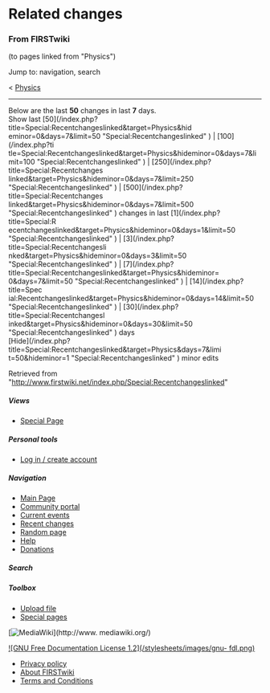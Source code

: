# Related changes

### From FIRSTwiki

(to pages linked from "Physics")

Jump to: navigation, search

&lt; [Physics](/index.php?title=Physics&redirect=no "Physics" )  

* * *

Below are the last **50** changes in last **7** days.  
Show last [50](/index.php?title=Special:Recentchangeslinked&target=Physics&hid
eminor=0&days=7&limit=50 "Special:Recentchangeslinked" ) | [100](/index.php?ti
tle=Special:Recentchangeslinked&target=Physics&hideminor=0&days=7&limit=100
"Special:Recentchangeslinked" ) | [250](/index.php?title=Special:Recentchanges
linked&target=Physics&hideminor=0&days=7&limit=250
"Special:Recentchangeslinked" ) | [500](/index.php?title=Special:Recentchanges
linked&target=Physics&hideminor=0&days=7&limit=500
"Special:Recentchangeslinked" ) changes in last [1](/index.php?title=Special:R
ecentchangeslinked&target=Physics&hideminor=0&days=1&limit=50
"Special:Recentchangeslinked" ) | [3](/index.php?title=Special:Recentchangesli
nked&target=Physics&hideminor=0&days=3&limit=50 "Special:Recentchangeslinked"
) | [7](/index.php?title=Special:Recentchangeslinked&target=Physics&hideminor=
0&days=7&limit=50 "Special:Recentchangeslinked" ) | [14](/index.php?title=Spec
ial:Recentchangeslinked&target=Physics&hideminor=0&days=14&limit=50
"Special:Recentchangeslinked" ) | [30](/index.php?title=Special:Recentchangesl
inked&target=Physics&hideminor=0&days=30&limit=50
"Special:Recentchangeslinked" ) days  
[Hide](/index.php?title=Special:Recentchangeslinked&target=Physics&days=7&limi
t=50&hideminor=1 "Special:Recentchangeslinked" ) minor edits

Retrieved from
"<http://www.firstwiki.net/index.php/Special:Recentchangeslinked>"

##### Views

  * [Special Page](/index.php/Special:Recentchangeslinked/Physics)

##### Personal tools

  * [Log in / create account](/index.php?title=Special:Userlogin&returnto=Special:Recentchangeslinked)

[](/index.php/Main_Page "Main Page" )

##### Navigation

  * [Main Page](/index.php/Main_Page)
  * [Community portal](/index.php/FIRSTwiki:Community_portal)
  * [Current events](/index.php/Current_events)
  * [Recent changes](/index.php/Special:Recentchanges)
  * [Random page](/index.php/Special:Random)
  * [Help](/index.php/Help:Contents)
  * [Donations](/index.php/FIRSTwiki:Site_support)

##### Search



##### Toolbox

  * [Upload file](/index.php/Special:Upload)
  * [Special pages](/index.php/Special:Specialpages)

[![MediaWiki](/skins/common/images/poweredby_mediawiki_88x31.png)](http://www.
mediawiki.org/)

[![GNU Free Documentation License 1.2](/stylesheets/images/gnu-
fdl.png)](http://www.gnu.org/copyleft/fdl.html)

  * [Privacy policy](/index.php/FIRSTwiki:Privacy_policy "FIRSTwiki:Privacy policy" )
  * [About FIRSTwiki](/index.php/FIRSTwiki:About "FIRSTwiki:About" )
  * [Terms and Conditions](/index.php/FIRSTwiki:Terms_and_conditions "FIRSTwiki:Terms and conditions" )

